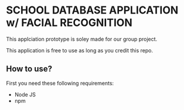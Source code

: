 # SCHOOL DATABASE APPLICATION w/ FACIAL RECOGNITION
This applciation prototype is soley made for our group project.

This application is free to use as long as you credit this repo.

## How to use?
First you need these following requirements:
- Node JS
- npm